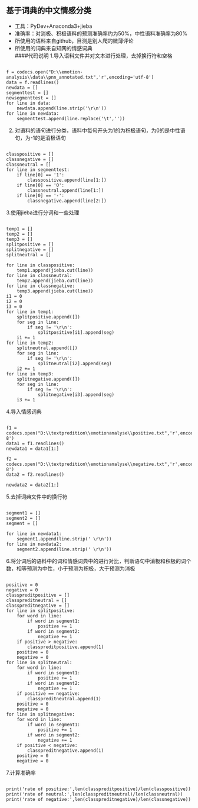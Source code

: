 ## 基于词典的中文情感分类
- 工具：PyDev+Anaconda3+jieba
- 准确率：对消极、积极语料的预测准确率约为50%，中性语料准确率为80%
- 所使用的语料来自github，目测是别人爬的微薄评论
- 所使用的词典来自知网的情感词典</br>
####代码说明
1.导入语料文件并对文本进行处理，去掉换行符和空格
<pre><code>
f = codecs.open("D:\\emotion-analysis\\data\\pnn_annotated.txt",'r',encoding='utf-8')
data = f.readlines()
newdata = []
segmenttest = []
newsegmenttest = []
for line in data:
    newdata.append(line.strip('\r\n'))
for line in newdata:
    segmenttest.append(line.replace('\t',''))
</pre></code>
2. 对语料的语句进行分类，语料中每句开头为1的为积极语句，为0的是中性语句，为-1的是消极语句
<pre><code>
classpositive = []
classnegative = []
classneutral = []
for line in segmenttest:
    if line[0] == '1':
        classpositive.append(line[1:])
    if line[0] == '0':
        classneutral.append(line[1:])
    if line[0] == '-':
        classnegative.append(line[2:])
</pre></code>
3.使用jieba进行分词和一些处理
<pre><code>
temp1 = []
temp2 = []
temp3 = []
splitpositive = []
splitnegative = []
splitneutral = []
        
for line in classpositive:
    temp1.append(jieba.cut(line))
for line in classneutral:
    temp2.append(jieba.cut(line))
for line in classnegative:
    temp3.append(jieba.cut(line))
i1 = 0
i2 = 0
i3 = 0
for line in temp1:
    splitpositive.append([])
    for seg in line:
        if seg != '\r\n':
            splitpositive[i1].append(seg)
    i1 += 1      
for line in temp2:
    splitneutral.append([])
    for seg in line:
        if seg != '\r\n':
            splitneutral[i2].append(seg)
    i2 += 1
for line in temp3:
    splitnegative.append([])
    for seg in line:
        if seg != '\r\n':
            splitnegative[i3].append(seg)
    i3 += 1
</pre></code>
4.导入情感词典
<pre><code>
f1 = codecs.open("D:\\textpredition\\emotionanalyse\\positive.txt",'r',encoding='utf-8')
data1 = f1.readlines()
newdata1 = data1[1:]

f2 = codecs.open("D:\\textpredition\\emotionanalyse\\negative.txt",'r',encoding='utf-8')
data2 = f2.readlines()

newdata2 = data2[1:]
</pre></code> 
5.去掉词典文件中的换行符
<pre><code>
segment1 = []
segment2 = []
segment = []

for line in newdata1:
    segment1.append(line.strip(' \r\n'))
for line in newdata2:
    segment2.append(line.strip(' \r\n'))
</pre></code>
6.将分词后的语料中的词和情感词典中的进行对比，判断语句中消极和积极的词个数，相等预测为中性，小于预测为积极，大于预测为消极
<pre><code>
positive = 0
negative = 0
classpreditpositive = []
classpreditneutral = []
classpreditnegative = []
for line in splitpositive:
    for word in line:
        if word in segment1:
            positive += 1
        if word in segment2:
            negative += 1
    if positive > negative:
        classpreditpositive.append(1)
    positive = 0
    negative = 0
for line in splitneutral:
    for word in line:
        if word in segment1:
            positive += 1
        if word in segment2:
            negative += 1
    if positive == negative:
        classpreditneutral.append(1)
    positive = 0
    negative = 0
for line in splitnegative:
    for word in line:
        if word in segment1:
            positive += 1
        if word in segment2:
            negative += 1
    if positive < negative:
        classpreditnegative.append(1)
    positive = 0
    negative = 0
</pre></code>
7.计算准确率
<pre><code>
print('rate of positive:',len(classpreditpositive)/len(classpositive))   
print('rate of neutral:',len(classpreditneutral)/len(classneutral))
print('rate of negative:',len(classpreditnegative)/len(classnegative))  
</pre></code>

